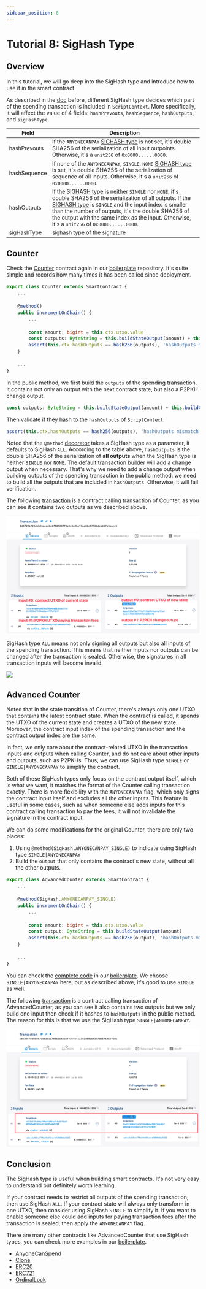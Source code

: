 ```yaml
---
sidebar_position: 8
---
```


# Tutorial 8: SigHash Type

## Overview

In this tutorial, we will go deep into the SigHash type and introduce how to use it in the smart contract.

As described in the [doc](../how-to-write-a-contract/scriptcontext.md#sighash-type) before, different SigHash type decides which part of the spending transaction is included in `ScriptContext`. More specifically, it will affect the value of 4 fields: `hashPrevouts`, `hashSequence`, `hashOutputs`, and `sigHashType`.

| Field        | Description                                                  |
| ------------ | ------------------------------------------------------------ |
| hashPrevouts | If the `ANYONECANPAY` [SIGHASH type](#sighash-type) is not set, it's double SHA256 of the serialization of all input outpoints. Otherwise, it's a `unit256` of `0x0000......0000`. |
| hashSequence | If none of the `ANYONECANPAY`, `SINGLE`, `NONE` [SIGHASH type](#sighash-type) is set, it's double SHA256 of the serialization of sequence of all inputs. Otherwise, it's a `unit256` of `0x0000......0000`. |
| hashOutputs  | If the [SIGHASH type](#sighash-type) is neither `SINGLE` nor `NONE`, it's double SHA256 of the serialization of all outputs. If the [SIGHASH type](#sighash-type) is `SINGLE` and the input index is smaller than the number of outputs, it's the double SHA256 of the output with the same index as the input. Otherwise, it's a `unit256` of `0x0000......0000`. |
| sigHashType  | sighash type of the signature                                |

## Counter

Check the [Counter](https://github.com/sCrypt-Inc/boilerplate/blob/master/src/contracts/counter.ts) contract again in our [boilerplate](https://github.com/sCrypt-Inc/boilerplate) repository. It's quite simple and records how many times it has been called since deployment.

```ts
export class Counter extends SmartContract {
    ...
    
    @method()
    public incrementOnChain() {
        ...
        
        const amount: bigint = this.ctx.utxo.value
        const outputs: ByteString = this.buildStateOutput(amount) + this.buildChangeOutput()
        assert(this.ctx.hashOutputs == hash256(outputs), 'hashOutputs mismatch')
    }
    
    ...
}
```

In the public method, we first build the `outputs` of the spending transaction. It contains not only an output with the next contract state, but also a P2PKH change output.

```ts
const outputs: ByteString = this.buildStateOutput(amount) + this.buildChangeOutput()
```

Then validate if they hash to the `hashOutputs` of `ScriptContext`.

```ts
assert(this.ctx.hashOutputs == hash256(outputs), 'hashOutputs mismatch')
```

Noted that the `@method` [decorator](../how-to-write-a-contract/how-to-write-a-contract.md#method-decorator) takes a SigHash type as a parameter, it defaults to SigHash `ALL`. According to the table above,  `hashOutputs` is the double SHA256 of the serialization of **all outputs** when the SigHash type is neither `SINGLE` nor `NONE`. The [default transaction builder](../how-to-deploy-and-call-a-contract/how-to-customize-a-contract-tx.md#default-1) will add a change output when necessary. That's why we need to add a change output when building outputs of the spending transaction in the public method: we need to build all the outputs that are included in `hashOutputs`. Otherwise, it will fail verification.

The following [transaction](https://test.whatsonchain.com/tx/845f22b728deb23acacbc6f58f23ffde9c3e2be976e08c57f2bdcb417e3eacc5) is a contract calling transaction of Counter, as you can see it contains two outputs as we described above.

![](../../static/img/counter-call.png)

SigHash type `ALL` means not only signing all outputs but also all inputs of the spending transaction. This means that neither inputs nor outputs can be changed after the transaction is sealed. Otherwise, the signatures in all transaction inputs will become invalid.

![](../../static/img/sighashtypes.png)

## Advanced Counter

Noted that in the state transition of Counter, there's always only one UTXO that contains the latest contract state. When the contract is called, it spends the UTXO of the current state and creates a UTXO of the new state. Moreover, the contract input index of the spending transaction and the contract output index are the same.

In fact, we only care about the contract-related UTXO in the transaction inputs and outputs when calling Counter, and do not care about other inputs and outputs, such as P2PKHs. Thus, we can use SigHash type `SINGLE` or `SINGLE|ANYONECANPAY` to simplify the contract.

Both of these SigHash types only focus on the contract output itself, which is what we want, it matches the format of the Counter calling transaction exactly. There is more flexibility with the `ANYONECANPAY` flag, which only signs the contract input itself and excludes all the other inputs. This feature is useful in some cases, such as when someone else adds inputs for this contract calling transaction to pay the fees, it will not invalidate the signature in the contract input.

We can do some modifications for the original Counter, there are only two places:

1. Using `@method(SigHash.ANYONECANPAY_SINGLE)`  to indicate using SigHash type `SINGLE|ANYONECANPAY` 
2. Build the `output` that only contains the contract's new state, without all the other outputs.

```ts
export class AdvancedCounter extends SmartContract {
    ...
    
    @method(SigHash.ANYONECANPAY_SINGLE)
    public incrementOnChain() {
        ...
        
        const amount: bigint = this.ctx.utxo.value
        const output: ByteString = this.buildStateOutput(amount)
        assert(this.ctx.hashOutputs == hash256(output), 'hashOutputs mismatch')
    }
    
    ...
}
```

You can check the [complete code](https://github.com/sCrypt-Inc/boilerplate/blob/master/src/contracts/advancedCounter.ts) in our [boilerplate](https://github.com/sCrypt-Inc/boilerplate). We choose `SINGLE|ANYONECANPAY` here, but as described above, it's good to use `SINGLE` as well.

The following [transaction](https://test.whatsonchain.com/tx/e06d86f8d8b867c503eca799bb542b5f1d1f81aa75ad00ab4377d65764bef68c) is a contract calling transaction of AdvancedCounter, as you can see it also contains two outputs but we only build one input then check if it hashes to `hashOutputs` in the public method. The reason for this is that we use the SigHash type `SINGLE|ANYONECANPAY`.

![](../../static/img/advanced-counter-call.png)

## Conclusion

The SigHash type is useful when building smart contracts. It's not very easy to understand but definitely worth learning.

If your contract needs to restrict all outputs of the spending transaction, then use SigHash `ALL`. If your contract state will always only transform in one UTXO, then consider using SigHash `SINGLE` to simplify it. If you want to enable someone else could add inputs for paying transaction fees after the transaction is sealed, then apply the `ANYONECANPAY` flag.

There are many other contracts like AdvancedCounter that use SigHash types,  you can check more examples in our [boilerplate](https://github.com/sCrypt-Inc/boilerplate).

- [AnyoneCanSpend](https://github.com/sCrypt-Inc/boilerplate/blob/master/src/contracts/acs.ts)
- [Clone](https://github.com/sCrypt-Inc/boilerplate/blob/master/src/contracts/clone.ts)
- [ERC20](https://github.com/sCrypt-Inc/boilerplate/blob/master/src/contracts/erc20.ts)
- [ERC721](https://github.com/sCrypt-Inc/boilerplate/blob/master/src/contracts/erc721.ts)
- [OrdinalLock](https://github.com/sCrypt-Inc/boilerplate/blob/master/src/contracts/ordinalLock.ts)
